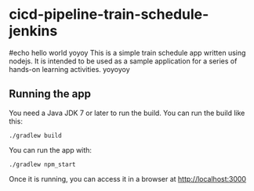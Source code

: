 # cicd-pipeline-train-schedule-jenkins
#echo hello world
yoyoy
This is a simple train schedule app written using nodejs. It is intended to be used as a sample application for a series of hands-on learning activities.
yoyoyoy
## Running the app

You need a Java JDK 7 or later to run the build. You can run the build like this:

    ./gradlew build

You can run the app with:

    ./gradlew npm_start

Once it is running, you can access it in a browser at [http://localhost:3000](http://localhost:3000)
